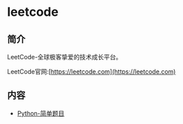 # leetcode

## 简介
LeetCode-全球极客挚爱的技术成长平台。

LeetCode官网:[https://leetcode.com](https://leetcode.com)
## 内容
- [Python-简单题目](https://bond-huang.github.io/huang/08-Python/03-Python_LeetCode/01-Python-%E7%AE%80%E5%8D%95%E9%A2%98%E7%9B%AE.html)
